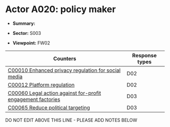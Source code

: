 # Actor A020: policy maker

* **Summary:** 

* **Sector:** S003

* **Viewpoint:** FW02


| Counters | Response types |
| -------- | -------------- |
| [C00010 Enhanced privacy regulation for social media](../../generated_pages/counters/C00010.md) | D02 |
| [C00012 Platform regulation](../../generated_pages/counters/C00012.md) | D02 |
| [C00060 Legal action against for-profit engagement factories](../../generated_pages/counters/C00060.md) | D03 |
| [C00065 Reduce political targeting](../../generated_pages/counters/C00065.md) | D03 |


DO NOT EDIT ABOVE THIS LINE - PLEASE ADD NOTES BELOW